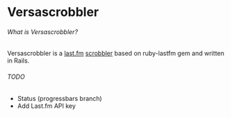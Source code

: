 # Versascrobbler

###### What is Versascrobbler?

Versascrobbler is a [last.fm](http://www.last.fm/) [scrobbler](http://www.last.fm/help/faq?category=99) based on ruby-lastfm gem and written in Rails.

###### TODO

* Status (progressbars branch)
* Add Last.fm API key